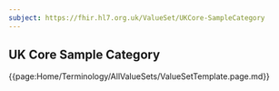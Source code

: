 ```yaml
---
subject: https://fhir.hl7.org.uk/ValueSet/UKCore-SampleCategory
---
```

## UK Core Sample Category

{{page:Home/Terminology/AllValueSets/ValueSetTemplate.page.md}}
